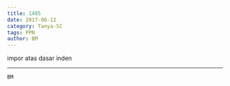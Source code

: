 ```yaml
---
title: 1485
date: 2017-06-12
category: Tanya-SC
tags: PPN
author: BM
---
```


impor atas dasar inden

---



`BM`
